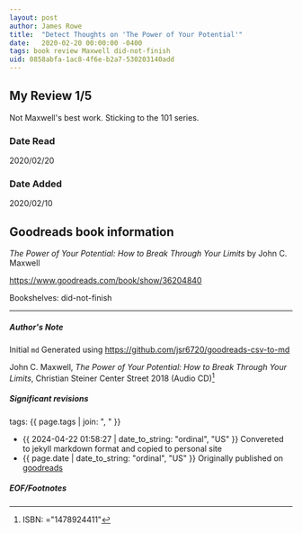 ```yaml
---
layout: post
author: James Rowe
title:  "Detect Thoughts on 'The Power of Your Potential'"
date:   2020-02-20 00:00:00 -0400
tags: book review Maxwell did-not-finish
uid: 0858abfa-1ac8-4f6e-b2a7-530203140add
---
```


<!-- highly dependent on how you personally use jekyll templates, and how you want this to show up -->
<!-- escape any jekyll keys with double brackets -->

## My Review 1/5

Not Maxwell's best work. Sticking to the 101 series.

### Date Read
2020/02/20

### Date Added
2020/02/10

## Goodreads book information

*The Power of Your Potential: How to Break Through Your Limits* by John C. Maxwell

https://www.goodreads.com/book/show/36204840

Bookshelves: did-not-finish

---

##### Author's Note

Initial `md` Generated using https://github.com/jsr6720/goodreads-csv-to-md

John C. Maxwell, *The Power of Your Potential: How to Break Through Your Limits*, Christian Steiner Center Street 2018 (Audio CD)[^1]

##### Significant revisions

tags: {{ page.tags | join: ", " }} <!-- todo move this somewhere -->

- {{ 2024-04-22 01:58:27 | date_to_string: "ordinal", "US" }} Convereted to jekyll markdown format and copied to personal site
- {{ page.date | date_to_string: "ordinal", "US" }} Originally published on [goodreads](https://www.goodreads.com)

##### EOF/Footnotes

[^1]: ISBN: ="1478924411"